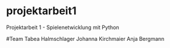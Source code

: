 # projektarbeit1
Projektarbeit 1 - Spielenetwicklung mit Python 

#Team
Tabea Halmschlager
Johanna Kirchmaier
Anja Bergmann
